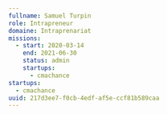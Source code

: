 ```yaml
---
fullname: Samuel Turpin
role: Intrapreneur
domaine: Intraprenariat
missions:
  - start: 2020-03-14
    end: 2021-06-30
    status: admin
    startups:
      - cmachance
startups:
  - cmachance
uuid: 217d3ee7-f0cb-4edf-af5e-ccf81b589caa
---
```

